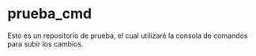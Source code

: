 # prueba_cmd
Esto es un repositorio de prueba, el cual utilizaré la consola de comandos para subir los cambios.
